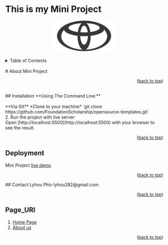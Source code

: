 <a name="readme-top"></a>
# This is my Mini Project
<div align="center">
  <a href="">
    <img src="https://github.com/lyhou123/Mini_Project/blob/main/img/Toyota-logo.png" alt="Logo" width="200" height="100">
  </a
 </div>
 </div>
<br>
<details>
  <summary>Table of Contents</summary>
  <ol>
    <li>
      <a href="#About Opensource Template">About The Project</a>
    </li>
    <li>
      <a href="#getting-started">Getting Started</a>
      <ul>
        <li><a href="#Installation">Local Installation</a></li>
        <li><a href="#Deployment">Deployment</a></li>
      </ul>
        <li>
      <a href="#Page_URl">Page Url</a>
    </li>
        <li>
      <a href="#Contact">Contact Us</a>
    </li>
    </li>
  </ol>
</details>
<br>
# About Mini Project
 <p align="right">(<a href="#readme-top">back to top</a>)</p>
<br>
## Installation
**Using The Command Line:**
<br>
<br>
**Via Git**
*Clone to your machine*
`git clone https://github.com/FoundationScholarship/opensource-templates.git`
<br>
2. Run the project with live server
<br>
Open [http://localhost:5500](http://localhost:5500) with your browser to see the result.
<p align="right">(<a href="#readme-top">back to top</a>)</p>

## Deployment
 Mini Project [live demo](https://opensource-templates-9xu7.vercel.app/)
 <p align="right">(<a href="#readme-top">back to top</a>)</p>
 ## Contact
Lyhou Phiv lyhou282@gmail.com
<p align="right">(<a href="#readme-top">back to top</a>)</p>

 ## Page_URl
 1.  [Home Page](https://opensource-templates-9xu7.vercel.app/)
 5.  [About us](https://opensource-templates-9xu7.vercel.app/html/about.html)
    <p align="right">(<a href="#readme-top">back to top</a>)</p>
